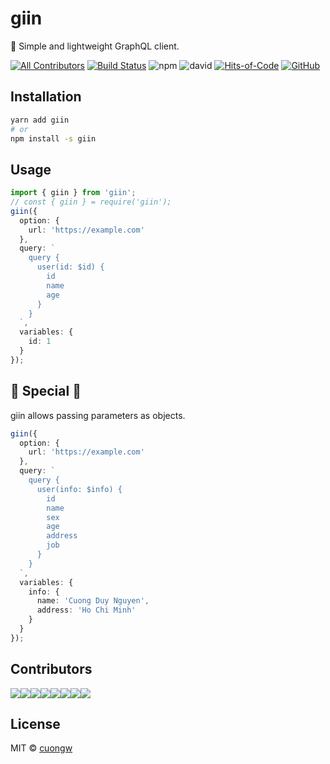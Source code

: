 # giin

🦄 Simple and lightweight GraphQL client.

[![All Contributors](https://img.shields.io/badge/all_contributors-1-orange.svg)](#contributors)
[![Build Status](https://travis-ci.com/cuongw/giin.svg?branch=master)](https://travis-ci.com/cuongw/giin)
![npm](https://img.shields.io/npm/v/giin.svg)
![david](https://img.shields.io/david/cuongw/giin.svg)
[![Hits-of-Code](https://hitsofcode.com/github/cuongw/giin)](https://hitsofcode.com/view/github/cuongw/giin)
[![GitHub](https://img.shields.io/github/license/cuongw/giin.svg)](https://github.com/cuongw/giin/blob/master/LICENSE)

## Installation

```sh
yarn add giin
# or
npm install -s giin
```

## Usage

```ts
import { giin } from 'giin';
// const { giin } = require('giin');
giin({
  option: {
    url: 'https://example.com'
  },
  query: `
    query {
      user(id: $id) {
        id
        name
        age
      }
    }
  `,
  variables: {
    id: 1
  }
});
```

## 👻 Special 🚧

giin allows passing parameters as objects.

```ts
giin({
  option: {
    url: 'https://example.com'
  },
  query: `
    query {
      user(info: $info) {
        id
        name
        sex
        age
        address
        job
      }
    }
  `,
  variables: {
    info: {
      name: 'Cuong Duy Nguyen',
      address: 'Ho Chi Minh'
    }
  }
});
```

## Contributors

[![](https://sourcerer.io/fame/cuongw/cuongw/giin/images/0)](https://sourcerer.io/fame/cuongw/cuongw/giin/links/0)[![](https://sourcerer.io/fame/cuongw/cuongw/giin/images/1)](https://sourcerer.io/fame/cuongw/cuongw/giin/links/1)[![](https://sourcerer.io/fame/cuongw/cuongw/giin/images/2)](https://sourcerer.io/fame/cuongw/cuongw/giin/links/2)[![](https://sourcerer.io/fame/cuongw/cuongw/giin/images/3)](https://sourcerer.io/fame/cuongw/cuongw/giin/links/3)[![](https://sourcerer.io/fame/cuongw/cuongw/giin/images/4)](https://sourcerer.io/fame/cuongw/cuongw/giin/links/4)[![](https://sourcerer.io/fame/cuongw/cuongw/giin/images/5)](https://sourcerer.io/fame/cuongw/cuongw/giin/links/5)[![](https://sourcerer.io/fame/cuongw/cuongw/giin/images/6)](https://sourcerer.io/fame/cuongw/cuongw/giin/links/6)[![](https://sourcerer.io/fame/cuongw/cuongw/giin/images/7)](https://sourcerer.io/fame/cuongw/cuongw/giin/links/7)

## License

MIT © [cuongw](https://github.com/cuongw)
